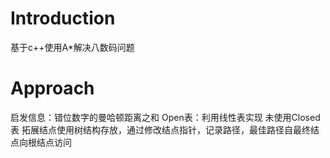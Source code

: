 # Introduction
基于c++使用A*解决八数码问题
# Approach
启发信息：错位数字的曼哈顿距离之和
Open表：利用线性表实现
未使用Closed表
拓展结点使用树结构存放，通过修改结点指针，记录路径，最佳路径自最终结点向根结点访问

